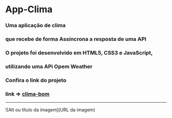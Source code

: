 # App-Clima 
### Uma aplicação de clima 
### que recebe de forma Assíncrona a resposta de uma API
### O projeto foi desenvolvido em HTML5, CSS3 e JavaScript, 
### utilizando uma APi Opem Weather
###  Confira o link do projeto
### link => [clima-bom](https://clima-bom.netlify.app)
----------------
![Alt ou título da imagem](URL da imagem)



